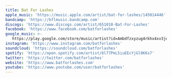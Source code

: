 ```yaml
---
title: Bat For Lashes
apple_music: 'https://music.apple.com/artist/bat-for-lashes/145014446'
bandcamp: 'https://bflmusic.bandcamp.com'
discogs: 'https://www.discogs.com/artist/651010-Bat-For-Lashes'
facebook: 'https://www.facebook.com/batforlashes'
google_music: >-
   https://play.google.com/store/music/artist?id=Ambdfzxyzug4rkhx4xv3jubsjpi
instagram: 'https://www.instagram.com/batforlashes'
soundcloud: 'https://soundcloud.com/batforlashes'
spotify: 'https://open.spotify.com/artist/6l77PmL5iuEEcYjGl8K6s7'
twitter: 'https://twitter.com/batforlashes'
website: 'https://www.batforlashes.com'
youtube: 'https://www.youtube.com/user/batforlashes'
---
```

